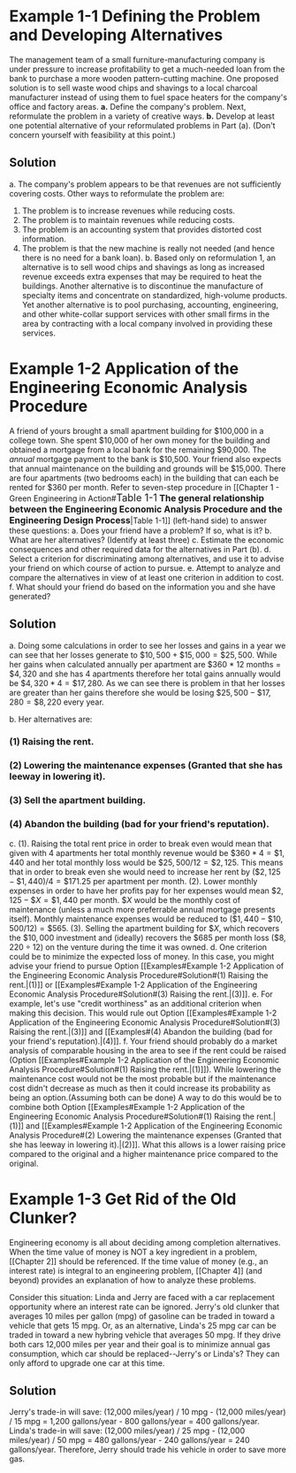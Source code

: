 # Example 1-1 Defining the Problem and Developing Alternatives
The management team of a small furniture-manufacturing company is under pressure to increase profitability to get a much-needed loan from the bank to purchase a more wooden pattern-cutting machine. One proposed solution is to sell waste wood chips and shavings to a local charcoal manufacturer instead of using them to fuel space heaters for the company's office and factory areas.
	<b>a.</b> Define the company's problem. Next, reformulate the problem in a variety of creative ways.
	<b>b.</b> Develop at least one potential alternative of your reformulated problems in Part (a). (Don't concern yourself with feasibility at this point.)
## Solution
a. The company's problem appears to be that revenues are not sufficiently covering costs. Other ways to reformulate the problem are:
1. The problem is to increase revenues while reducing costs.
2. The problem is to maintain revenues while reducing costs.
3. The problem is an accounting system that provides distorted cost information.
4. The problem is that the new machine is really not needed (and hence there is no need for a bank loan).
b. Based only on reformulation 1, an alternative is to sell wood chips and shavings as long as increased revenue exceeds extra expenses that may be required to heat the buildings. Another alternative is to discontinue the manufacture of specialty items and concentrate on standardized, high-volume products. Yet another alternative is to pool purchasing, accounting, engineering, and other white-collar support services with other small firms in the area by contracting with a local company involved in providing these services.

# Example 1-2 Application of the Engineering Economic Analysis Procedure
A friend of yours brought a small apartment building for $100,000 in a college town. She spent $10,000 of her own money for the building and obtained a mortgage from a local bank for the remaining $90,000. The *annual* mortgage payment to the bank is $10,500. Your friend also expects that annual maintenance on the building and grounds will be $15,000. There are four apartments (two bedrooms each) in the building that can each be rented for $360 per month.
Refer to seven-step procedure in [[Chapter 1 - Green Engineering in Action#<font size="4">Table 1-1</font> <font size="3"><b>The general relationship between the Engineering Economic Analysis Procedure and the Engineering Design Process</b></font>|Table 1-1]] (left-hand side) to answer these questions:
	a. Does your friend have a problem? If so, what is it?
	b. What are her alternatives? (Identify at least three)
	c. Estimate the economic consequences and other required data for the alternatives in Part (b).
	d. Select a criterion for discriminating among alternatives, and use it to advise your friend on which course of action to pursue.
	e. Attempt to analyze and compare the alternatives in view of at least one criterion in addition to cost.
	f. What should your friend do based on the information you and she have generated?
## Solution
a. Doing some calculations in order to see her losses and gains in a year we can see that her losses generate to $\$10,500+\$15,000=\$25,500$. While her gains when calculated annually per apartment are $\$360\ *$ 12 months = $\$4,320$ and she has 4 apartments therefore her total gains annually would be $\$4,320 * 4 = \$17,280$. As we can see there is problem in that her losses are greater than her gains therefore she would be losing $\$25,500 - \$17,280 = \$8,220$ every year.

b. Her alternatives are:
### (1) Raising the rent.
### (2) Lowering the maintenance expenses (Granted that she has leeway in lowering it).
### (3) Sell the apartment building.
### (4) Abandon the building (bad for your friend's reputation).

c.
(1). Raising the total rent price in order to break even would mean that given with 4 apartments her total monthly revenue would be $\$360 * 4=\$1,440$ and her total monthly loss would be $\$25,500 / 12 = \$2,125$. This means that in order to break even she would need to increase her rent by $(\$2,125 - \$1,440)/4 = \$171.25$ per apartment per month.
(2). Lower monthly expenses in order to have her profits pay for her expenses would mean $\$2,125-\$X=\$1,440$ per month. $\$X$ would be the monthly cost of maintenance (unless a much more preferrable annual mortgage presents itself). Monthly maintenance expenses would be reduced to $(\$1,440-\$10,500/12)=\$565$.
(3). Selling the apartment building for $\$X$, which recovers the $\$10,000$ investment and (ideally) recovers the $\$685$ per month loss $(\$8,220\div12)$ on the venture during the time it was owned.
d. One criterion could be to minimize the expected loss of money. In this case, you might advise your friend to pursue Option [[Examples#Example 1-2 Application of the Engineering Economic Analysis Procedure#Solution#(1) Raising the rent.|(1)]] or [[Examples#Example 1-2 Application of the Engineering Economic Analysis Procedure#Solution#(3) Raising the rent.|(3)]].
e. For example, let's use "credit worthiness" as an additional criterion when making this decision. This would rule out Option [[Examples#Example 1-2 Application of the Engineering Economic Analysis Procedure#Solution#(3) Raising the rent.|(3)]] and [[Examples#(4) Abandon the building (bad for your friend's reputation).|(4)]].
f. Your friend should probably do a market analysis of comparable housing in the area to see if the rent could be raised (Option [[Examples#Example 1-2 Application of the Engineering Economic Analysis Procedure#Solution#(1) Raising the rent.|(1)]]). While lowering the maintenance cost would not be the most probable but if the maintenance cost didn't decrease as much as then it could increase its probability as being an option.(Assuming both can be done) A way to do this would be to combine both Option [[Examples#Example 1-2 Application of the Engineering Economic Analysis Procedure#Solution#(1) Raising the rent.|(1)]] and [[Examples#Example 1-2 Application of the Engineering Economic Analysis Procedure#(2) Lowering the maintenance expenses (Granted that she has leeway in lowering it).|(2)]]. What this allows is a lower raising price compared to the original and a higher maintenance price compared to the original.

# Example 1-3 Get Rid of the Old Clunker?
Engineering economy is all about deciding among completion alternatives. When the time value of money is NOT a key ingredient in a problem, [[Chapter 2]] should be referenced. If the time value of money (e.g., an interest rate) is integral to an engineering problem, [[Chapter 4]] (and beyond) provides an explanation of how to analyze these problems.

Consider this situation: Linda and Jerry are faced with a car replacement opportunity where an interest rate can be ignored. Jerry's old clunker that averages 10 miles per gallon (mpg) of gasoline can be traded in toward a vehicle that gets 15 mpg. Or, as an alternative, Linda's 25 mpg car can be traded in toward a new hybring vehicle that averages 50 mpg. If they drive both cars 12,000 miles per year and their goal is to minimize annual gas consumption, which car should be replaced--Jerry's or Linda's? They can only afford to upgrade one car at this time.
## Solution
Jerry's trade-in will save:
(12,000 miles/year) / 10 mpg - (12,000 miles/year) / 15 mpg = 1,200 gallons/year - 800 gallons/year = 400 gallons/year.
Linda's trade-in will save:
(12,000 miles/year) / 25 mpg - (12,000 miles/year) / 50 mpg = 480 gallons/year - 240 gallons/year = 240 gallons/year.
Therefore, Jerry should trade his vehicle in order to save more gas.